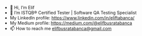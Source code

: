 - 👋 Hi, I’m Elif 
- 🌱 I’m ISTQB® Certified Tester | Software QA Testing Specialist
- My Linkedln profile: https://www.linkedin.com/in/eliftabanca/
- My Medium profile:   https://medium.com/@elifbusratabanca
- 📫 How to reach me elifbusratabanca@gmail.com

